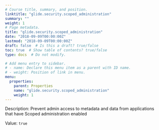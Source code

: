 ```yaml
---
# Course title, summary, and position.
linktitle: "glide.security.scoped_administration"
summary: ""
weight: 1
# Page metadata.
title: "glide.security.scoped_administration"
date: "2018-09-09T00:00:00Z"
lastmod: "2018-09-09T00:00:00Z"
draft: false  # Is this a draft? true/false
toc: true  # Show table of contents? true/false
type: docs  # Do not modify.

# Add menu entry to sidebar.
# - name: Declare this menu item as a parent with ID name.
# - weight: Position of link in menu.
menu:
  properties:
    parent: Properties
    name: "glide.security.scoped_administration"
    weight: 1
---
```


Description: Prevent admin access to metadata and data from applications that have Scoped administration enabled


Value: `true`